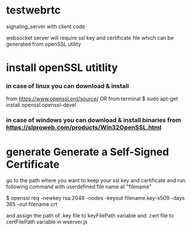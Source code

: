 # testwebrtc
signaling_server with client code

websocket server will require ssl key and certificate file
which can be generated from openSSL utility

# install openSSL utitlity 
  ### in case of linux you can download & install 
  from https://www.openssl.org/source/ 
  OR
  from terminal
  $ sudo apt-get install openssl openssl-devel

  ### in case of windows you can download & install binaries from https://slproweb.com/products/Win32OpenSSL.html

  # generate Generate a Self-Signed Certificate
  go to the path where you want to keep your ssl key and certificate and run following command with userdefined file name at "filename"
  
  $ openssl req -newkey rsa:2048 -nodes -keyout filename.key-x509 -days 365 -out filename.crt

  and assign the path of .key file to keyFilePath variable and .cert file to certFilePath variable in wserver.js
